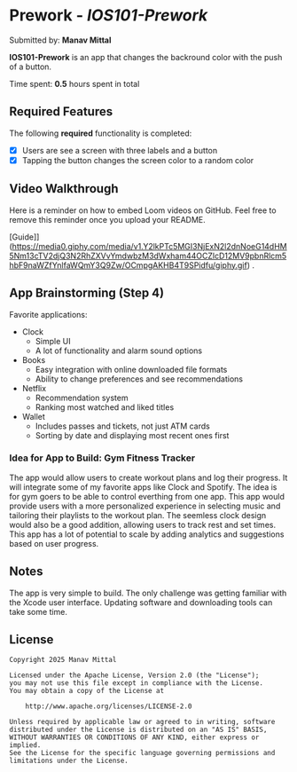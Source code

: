 # Prework - *IOS101-Prework*

Submitted by: **Manav Mittal**

**IOS101-Prework** is an app that changes the backround color with the push of a button. 

Time spent: **0.5** hours spent in total

## Required Features

The following **required** functionality is completed:

- [x] Users are see a screen with three labels and a button
- [x] Tapping the button changes the screen color to a random color

## Video Walkthrough

Here is a reminder on how to embed Loom videos on GitHub. Feel free to remove this reminder once you upload your README. 

[Guide]](https://media0.giphy.com/media/v1.Y2lkPTc5MGI3NjExN2l2dnNoeG14dHM5Nm13cTV2djQ3N2RhZXVvYmdwbzM3dWxham44OCZlcD12MV9pbnRlcm5hbF9naWZfYnlfaWQmY3Q9Zw/OCmpgAKHB4T9SPidfu/giphy.gif) .
 
## App Brainstorming (Step 4)

Favorite applications: 
- Clock
    - Simple UI
    - A lot of functionality and alarm sound options
- Books
    - Easy integration with online downloaded file formats
    - Ability to change preferences and see recommendations
- Netflix
    - Recommendation system
    - Ranking most watched and liked titles
- Wallet
    - Includes passes and tickets, not just ATM cards
    - Sorting by date and displaying most recent ones first

### Idea for App to Build: Gym Fitness Tracker
The app would allow users to create workout plans and log their progress. It will integrate some of my favorite apps like Clock and Spotify. The idea is for gym goers to be able to control everthing from one app. This app would provide users with a more personalized experience in selecting music and tailoring their playlists to the workout plan. The seemless clock design would also be a good addition, allowing users to track rest and set times. This app has a lot of potential to scale by adding analytics and suggestions based on user progress. 


## Notes

The app is very simple to build. The only challenge was getting familiar with the Xcode user interface. Updating software and downloading tools can take some time. 

## License

    Copyright 2025 Manav Mittal

    Licensed under the Apache License, Version 2.0 (the "License");
    you may not use this file except in compliance with the License.
    You may obtain a copy of the License at

        http://www.apache.org/licenses/LICENSE-2.0

    Unless required by applicable law or agreed to in writing, software
    distributed under the License is distributed on an "AS IS" BASIS,
    WITHOUT WARRANTIES OR CONDITIONS OF ANY KIND, either express or implied.
    See the License for the specific language governing permissions and
    limitations under the License.
    
